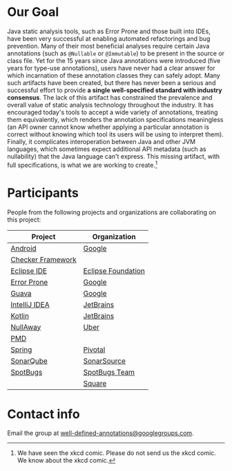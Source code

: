 # Our Goal

Java static analysis tools, such as Error Prone and those built into IDEs, have
been very successful at enabling automated refactorings and bug prevention. Many
of their most beneficial analyses require certain Java annotations (such as
`@Nullable` or `@Immutable`) to be present in the source or class file. Yet for
the 15 years since Java annotations were introduced (five years for type-use
annotations), users have never had a clear answer for which incarnation of these
annotation classes they can safely adopt. Many such artifacts have been created,
but there has never been a serious and successful effort to provide **a single
well-specified standard with industry consensus**. The lack of this artifact has
constrained the prevalence and overall value of static analysis technology
throughout the industry. It has encouraged today's tools to accept a wide
variety of annotations, treating them equivalently, which renders the annotation
specifications meaningless (an API owner cannot know whether applying a
particular annotation is correct without knowing which tool its users will be
using to interpret them). Finally, it complicates interoperation between Java
and other JVM languages, which sometimes expect additional API metadata (such as
nullability) that the Java language can't express. This missing artifact, with
full specifications, is what we are working to create.[^1]

[^1]: We have seen the xkcd comic. Please do not send us the xkcd comic. We know
    about the xkcd comic.

<!-- TODO(eaftan): add links to JVMLS talk, requirements doc & design docs
     when they are ready -->

# Participants

People from the following projects and organizations are collaborating on this
project:

Project                                           | Organization
------------------------------------------------- | ------------
[Android](https://www.android.com)                | [Google](https://google.com)
[Checker Framework](https://checkerframework.org) |
[Eclipse IDE](https://www.eclipse.org/ide/)       | [Eclipse Foundation](https://www.eclipse.org/)
[Error Prone](https://errorprone.info)            | [Google](https://google.com)
[Guava](https://github.com/google/guava)          | [Google](https://google.com)
[IntelliJ IDEA](https://www.jetbrains.com/idea/)  | [JetBrains](https://www.jetbrains.com/)
[Kotlin](https://kotlinlang.org/)                 | [JetBrains](https://www.jetbrains.com/)
[NullAway](https://github.com/uber/NullAway)      | [Uber](https://uber.com)
[PMD](https://pmd.github.io/)                     |
[Spring](https://pivotal.io/spring-app-framework) | [Pivotal](https://pivotal.io)
[SonarQube](https://www.sonarqube.org/)           | [SonarSource](https://www.sonarsource.com/)
[SpotBugs](http://spotbugs.rtfd.io/)              | [SpotBugs Team](https://github.com/spotbugs/)
                                                  | [Square](https://squareup.com)

# Contact info

Email the group at <well-defined-annotations@googlegroups.com>.
